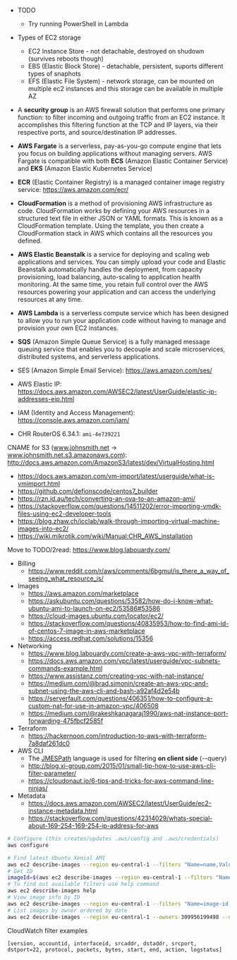 * TODO
    * Try running PowerShell in Lambda
* Types of EC2 storage
    * EC2 Instance Store - not detachable, destroyed on shudown (survives reboots though)
    * EBS (Elastic Block Store) - detachable, persistent, suports different types of snaphots
    * EFS (Elastic File System)  - network storage, can be mounted on multiple ec2 instances and this storage can be available in multiple AZ
* A **security group** is an AWS firewall solution that performs one primary function: to filter incoming and outgoing traffic from an EC2 instance. It accomplishes this filtering function at the TCP and IP layers, via their respective ports, and source/destination IP addresses.
* **AWS Fargate** is a serverless, pay-as-you-go compute engine that lets you focus on building applications without managing servers. AWS Fargate is compatible with both **ECS** (Amazon Elastic Container Service) and **EKS** (Amazon Elastic Kubernetes Service)
* **ECR** (Elastic Container Registry) is a managed container image registry service: https://aws.amazon.com/ecr/ 
* **CloudFormation** is a method of provisioning AWS infrastructure as code. CloudFormation works by defining your AWS resources in a structured text file in either JSON or YAML formats. This is known as a CloudFormation template. Using the template, you then create a CloudFormation stack in AWS which contains all the resources you defined.
* **AWS Elastic Beanstalk** is a service for deploying and scaling web applications and services. You can simply upload your code and Elastic Beanstalk automatically handles the deployment, from capacity provisioning, load balancing, auto-scaling to application health monitoring. At the same time, you retain full control over the AWS resources powering your application and can access the underlying resources at any time.
* **AWS Lambda** is a serverless compute service which has been designed to allow you to run your application code without having to manage and provision your own EC2 instances.
* **SQS** (Amazon Simple Queue Service) is a fully managed message queuing service that enables you to decouple and scale microservices, distributed systems, and serverless applications. 
* SES (Amazon Simple Email Service): https://aws.amazon.com/ses/
* AWS Elastic IP: https://docs.aws.amazon.com/AWSEC2/latest/UserGuide/elastic-ip-addresses-eip.html
* IAM (Identity and Access Management): https://console.aws.amazon.com/iam/

* CHR RouterOS 6.34.1: `ami-4e739221`

CNAME for S3 (www.johnsmith.net -> www.johnsmith.net.s3.amazonaws.com): http://docs.aws.amazon.com/AmazonS3/latest/dev/VirtualHosting.html

* https://docs.aws.amazon.com/vm-import/latest/userguide/what-is-vmimport.html
* https://github.com/defionscode/centos7_builder
* https://rzn.id.au/tech/converting-an-ova-to-an-amazon-ami/
* https://stackoverflow.com/questions/14511202/error-importing-vmdk-files-using-ec2-developer-tools
* https://blog.zhaw.ch/icclab/walk-through-importing-virtual-machine-images-into-ec2/
* https://wiki.mikrotik.com/wiki/Manual:CHR_AWS_installation

Move to TODO/2read: https://www.blog.labouardy.com/

* Billing
    * https://www.reddit.com/r/aws/comments/6bgmul/is_there_a_way_of_seeing_what_resource_is/
* Images
    * https://aws.amazon.com/marketplace
    * https://askubuntu.com/questions/53582/how-do-i-know-what-ubuntu-ami-to-launch-on-ec2/53586#53586
    * https://cloud-images.ubuntu.com/locator/ec2/
    * https://stackoverflow.com/questions/40835953/how-to-find-ami-id-of-centos-7-image-in-aws-marketplace
    * https://access.redhat.com/solutions/15356
* Networking
    * https://www.blog.labouardy.com/create-a-aws-vpc-with-terraform/
    * https://docs.aws.amazon.com/vpc/latest/userguide/vpc-subnets-commands-example.html
    * https://www.assistanz.com/creating-vpc-with-nat-instance/
    * https://medium.com/@brad.simonin/create-an-aws-vpc-and-subnet-using-the-aws-cli-and-bash-a92af4d2e54b
    * https://serverfault.com/questions/406351/how-to-configure-a-custom-nat-for-use-in-amazon-vpc/406508
    * https://medium.com/@rakeshkanagaraj1990/aws-nat-instance-port-forwarding-475fbcf2585f
* Terraform
    * https://hackernoon.com/introduction-to-aws-with-terraform-7a8daf261dc0
* AWS CLI
    * The [JMESPath](http://jmespath.org/) language is used for filtering **on client side** (--query)
    * http://blog.xi-group.com/2015/01/small-tip-how-to-use-aws-cli-filter-parameter/
    * https://cloudonaut.io/6-tips-and-tricks-for-aws-command-line-ninjas/
* Metadata
    * https://docs.aws.amazon.com/AWSEC2/latest/UserGuide/ec2-instance-metadata.html
    * https://stackoverflow.com/questions/42314029/whats-special-about-169-254-169-254-ip-address-for-aws
    
```bash
# Configure (this creates/updates .aws/config and .aws/credentials)
aws configure

# Find latest Ubuntu Xenial AMI
aws ec2 describe-images --region eu-central-1 --filters "Name=name,Values=ubuntu/images/hvm-ssd/ubuntu-xenial*" --query "sort_by(Images, &CreationDate)[-1].[ImageId,Name]" --output text
# Get ID
imageId=$(aws ec2 describe-images --region eu-central-1 --filters "Name=name,Values=ubuntu/images/hvm-ssd/ubuntu-xenial*" --query "sort_by(Images, &CreationDate)[-1].ImageId" --output text)
# To find out available filters use help command
aws ec2 describe-images help
# View image info by ID
aws ec2 describe-images --region eu-central-1 --filters "Name=image-id,Values=ami-09de4a4c670389e4b" --query "Images[*].[ImageId,Name,OwnerId]" --output text
# List images by owner ordered by date
aws ec2 describe-images --region eu-central-1 --owners 309956199498 --query "sort_by(Images, &CreationDate)[*].[ImageId,Name,CreationDate]" --output text
```
CloudWatch filter examples
```
[version, accountid, interfaceid, srcaddr, dstaddr, srcport, dstport=22, protocol, packets, bytes, start, end, action, logstatus]
```
